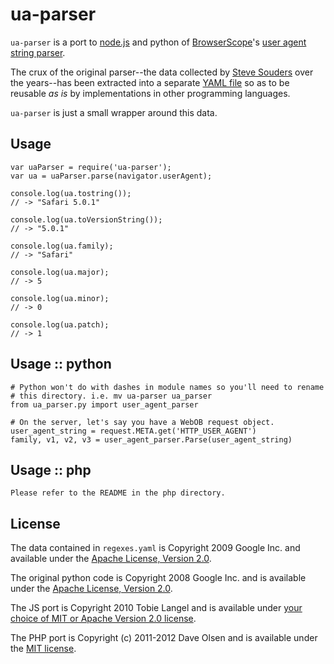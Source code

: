 ua-parser
=========

`ua-parser` is a port to [node.js][1] and python of [BrowserScope][2]'s [user agent string parser][3].

The crux of the original parser--the data collected by [Steve Souders][4] over the years--has been extracted into a separate [YAML file][5] so as to be reusable _as is_ by implementations in other programming languages.

`ua-parser` is just a small wrapper around this data.

Usage
-----

    var uaParser = require('ua-parser');
    var ua = uaParser.parse(navigator.userAgent);

    console.log(ua.tostring());
    // -> "Safari 5.0.1"

    console.log(ua.toVersionString());
    // -> "5.0.1"

    console.log(ua.family);
    // -> "Safari"

    console.log(ua.major);
    // -> 5

    console.log(ua.minor);
    // -> 0

    console.log(ua.patch);
    // -> 1


Usage :: python
---------------

    # Python won't do with dashes in module names so you'll need to rename
    # this directory. i.e. mv ua-parser ua_parser
    from ua_parser.py import user_agent_parser

    # On the server, let's say you have a WebOB request object.
    user_agent_string = request.META.get('HTTP_USER_AGENT')
    family, v1, v2, v3 = user_agent_parser.Parse(user_agent_string)


Usage :: php
------------

    Please refer to the README in the php directory.   


License
-------

The data contained in `regexes.yaml` is Copyright 2009 Google Inc. and available under the [Apache License, Version 2.0][6].

The original python code is Copyright 2008 Google Inc. and is available under the [Apache License, Version 2.0][7].

The JS port is Copyright 2010 Tobie Langel and is available under [your choice of MIT or Apache Version 2.0 license][8].

The PHP port is Copyright (c) 2011-2012 Dave Olsen and is available under the [MIT license][9].

[1]: http://node.js
[2]: http://www.browserscope.org
[3]: http://code.google.com/p/ua-parser/
[4]: http://stevesouders.com/
[5]: https://raw.github.com/tobie/ua-parser/master/regexes.yaml
[6]: http://www.apache.org/licenses/LICENSE-2.0
[7]: https://raw.github.com/tobie/ua-parser/master/py/LICENSE
[8]: https://raw.github.com/tobie/ua-parser/master/js/LICENSE
[9]: https://raw.github.com/tobie/ua-parser/master/php/LICENSE

